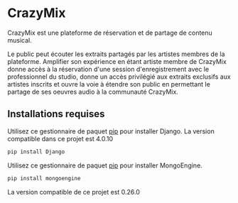 # CrazyMix

CrazyMix est une plateforme de réservation et de partage de contenu musical.

Le public peut écouter les extraits partagés par les artistes membres de la plateforme.
Amplifier son expérience en étant artiste membre de CrazyMix donne accès à la réservation d'une session d'enregistrement avec le professionnel du studio, donne un accès privilégié aux extraits exclusifs aux artistes inscrits et ouvre la voie à étendre son public en permettant le partage de ses oeuvres audio à la communauté CrazyMix.

## Installations requises

Utilisez ce gestionnaire de paquet [pip](https://pypi.org/project/Django/) pour installer Django.
La version compatible dans ce projet est 4.0.10

```bash
pip install Django
```

Utilisez ce gestionnaire de paquet [pip](https://pypi.org/project/mongoengine/) pour installer MongoEngine.

```bash
pip install mongoengine
```
La version compatible de ce projet est 0.26.0

